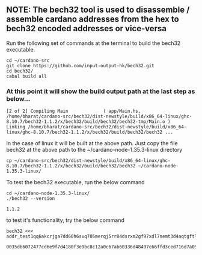 ## NOTE: The bech32 tool is used to disassemble / assemble cardano addresses from the hex to bech32 encoded addresses or vice-versa

Run the following set of commands at the terminal to build the bech32 executable.

```
cd ~/cardano-src
git clone https://github.com/input-output-hk/bech32.git
cd bech32/
cabal build all
```
### At this point it will show the build output path at the last step as below...
```
[2 of 2] Compiling Main             ( app/Main.hs, /home/bharat/cardano-src/bech32/dist-newstyle/build/x86_64-linux/ghc-8.10.7/bech32-1.1.2/x/bech32/build/bech32/bech32-tmp/Main.o )
Linking /home/bharat/cardano-src/bech32/dist-newstyle/build/x86_64-linux/ghc-8.10.7/bech32-1.1.2/x/bech32/build/bech32/bech32 ...

```

In the case of linux it will be built at the above path. 
Just copy the file bech32 at the above path to the ~/cardano-node-1.35.3-linux directory 

```
cp ~/cardano-src/bech32/dist-newstyle/build/x86_64-linux/ghc-8.10.7/bech32-1.1.2/x/bech32/build/bech32/bech32 ~/cardano-node-1.35.3-linux/
```
To test the bech32 executable, run the below command
```
cd ~/cardano-node-1.35.3-linux/
./bech32 --version

1.1.2
```

to test it's functionality, try the below command

```
bech32 <<< addr_test1qq6akcrjga7dd60h6svq705merqj5rr84dsrxm2gf97xdl7nemt3d4aqtgftld0y8mc07k96d8jwvfm8agp2f7sfkxhs848jmd

0035db6072477cd6e9f7d4180f3e9bc8c12a0c67ab60336d48497c66ffd3ced716d7a05a12bfb5e43ef0ff58ba69e4e62767ea02a4fa09b1af
```
